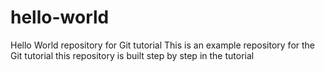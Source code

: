 # hello-world
Hello World repository for Git tutorial 
This is an example repository for the Git tutorial 
this repository is built step by step in the tutorial

